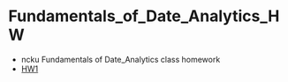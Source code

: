 # Fundamentals_of_Date_Analytics_HW
- ncku Fundamentals of Date_Analytics class homework
- [HW1](https://github.com/IKMLab/FDA_practice#2-plot-score-distribution-for-the-user-with-the-most-number-of-reviews
)
